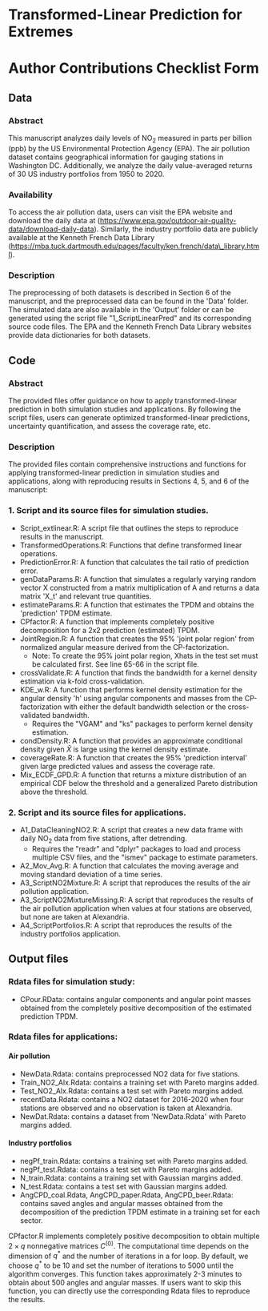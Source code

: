 # Transformed-Linear Prediction for Extremes

# Author Contributions Checklist Form

## Data

### Abstract
This manuscript analyzes daily levels of $\text{NO}_2$ measured in parts per billion (ppb) by the US Environmental Protection Agency (EPA).
The air pollution dataset contains geographical information for gauging stations in Washington DC.
Additionally, we analyze the daily value-averaged returns of 30 US industry portfolios from 1950 to 2020.

### Availability
To access the air pollution data, users can visit the EPA website and download the daily data at (https://www.epa.gov/outdoor-air-quality-data/download-daily-data). Similarly, the industry portfolio data are publicly available at the Kenneth French Data Library (https://mba.tuck.dartmouth.edu/pages/faculty/ken.french/data\_library.html).

### Description
The preprocessing of both datasets is described in Section 6 of the manuscript, and the preprocessed data can be found in the 'Data' folder. The simulated data are also available in the 'Output' folder or can be generated using the script file "1_ScriptLinearPred" and its corresponding source code files. The EPA and the Kenneth French Data Library websites provide data dictionaries for both datasets.

## Code

### Abstract
The provided files offer guidance on how to apply transformed-linear prediction in both simulation studies and applications. By following the script files, users can generate optimized transformed-linear predictions, uncertainty quantification, and assess the coverage rate, etc.

### Description
The provided files contain comprehensive instructions and functions for applying transformed-linear prediction in simulation studies and applications, along with reproducing results in Sections 4, 5, and 6 of the manuscript:

### 1. Script and its source files for simulation studies.

* Script_extlinear.R: A script file that outlines the steps to reproduce results in the manuscript.
* TransformedOperations.R: Functions that define transformed linear operations.
* PredictionError.R: A function that calculates the tail ratio of prediction error. 
* genDataParams.R: A function that simulates a regularly varying random vector X constructed from a matrix multiplication of A and returns a data matrix 'X_t' and relevant true quantities. 
* estimateParams.R: A function that estimates the TPDM and obtains the 'prediction' TPDM estimate.
* CPfactor.R: A function that implements completely positive decomposition for a 2x2 prediction (estimated) TPDM.
* JointRegion.R: A function that creates the 95% 'joint polar region' from normalized angular measure derived from the CP-factorization.
    * Note: To create the 95% joint polar region, Xhats in the test set must be calculated first. See line 65-66 in the script file.
* crossValidate.R: A function that finds the bandwidth for a kernel density estimation via k-fold cross-validation.
* KDE_w.R: A function that performs kernel density estimation for the angular density 'h' using angular components and masses from the CP-factorization with either the default bandwidth selection or the cross-validated bandwidth. 
    * Requires the "VGAM" and "ks" packages to perform kernel density estimation.
* condDensity.R: A function that provides an approximate conditional density given $\hat{X}$ is large using the kernel density estimate.
* coverageRate.R: A function that creates the 95% 'prediction interval' given large predicted values and assess the coverage rate.
* Mix_ECDF_GPD.R: A function that returns a mixture distribution of an empirical CDF below the threshold and a generalized Pareto distribution above the threshold.

### 2. Script and its source files for applications.
* A1_DataCleaningNO2.R: A script that creates a new data frame with daily $\text{NO}_2$ data from five stations, after detrending.
    * Requires the "readr" and "dplyr" packages to load and process multiple CSV files, and the "ismev" package to estimate parameters.
* A2_Mov_Avg.R: A function that calculates the moving average and moving standard deviation of a time series.
* A3_ScriptNO2Mixture.R: A script that reproduces the results of the air pollution application.
* A3_ScriptNO2MixtureMissing.R: A script that reproduces the results of the air pollution application when values at four stations are observed, but none are taken at Alexandria.
* A4_ScriptPortfolios.R: A script that reproduces the results of the industry portfolios application.

## Output files

### Rdata files for simulation study:

* CPour.RData: contains angular components and angular point masses obtained from the completely positive decomposition of the estimated prediction TPDM.

### Rdata files for applications:

####  Air pollution

* NewData.Rdata: contains preprocessed NO2 data for five stations.
* Train_NO2_Alx.Rdata: contains a training set with Pareto margins added.
* Test_NO2_Alx.Rdata: contains a test set with Pareto margins added.
* recentData.Rdata: contains a NO2 dataset for 2016-2020 when four stations are observed and no observation is taken at Alexandria.
* NewDat.Rdata: contains a dataset from 'NewData.Rdata' with Pareto margins added.

####  Industry portfolios

* negPf_train.Rdata: contains a training set with Pareto margins added.
* negPf_test.Rdata: contains a test set with Pareto margins added.
* N_train.Rdata: contains a training set with Gaussian margins added.
* N_test.Rdata: contains a test set with Gaussian margins added.
* AngCPD_coal.Rdata, AngCPD_paper.Rdata, AngCPD_beer.Rdata: contains saved angles and angular masses obtained from the decomposition of the prediction TPDM estimate in a training set for each sector.

CPfactor.R implements completely positive decomposition to obtain multiple $2 \times q$ nonnegative matrices $C^{(0)}$. The computational time depends on the dimension of $q^*$ and the number of iterations in a for loop. By default, we choose $q^*$ to be 10 and set the number of iterations to 5000 until the algorithm converges. This function takes approximately 2-3 minutes to obtain about 500 angles and angular masses. If users want to skip this function, you can directly use the corresponding Rdata files to reproduce the results.





